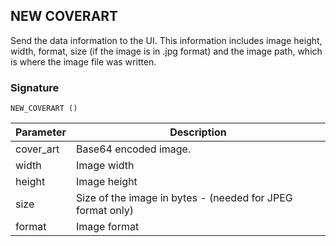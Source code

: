 ## NEW COVERART

Send the data information to the UI. This information includes image height, width, format, size (if the image is in .jpg format) and the image path, which is where the image file was written.


### Signature

`NEW_COVERART ()`


| Parameter | Description |
| --- | --- |
| cover\_art | Base64 encoded image. |
| width | Image width |
| height | Image height |
| size | Size of the image in bytes - (needed for JPEG format only) |
| format | Image format |
